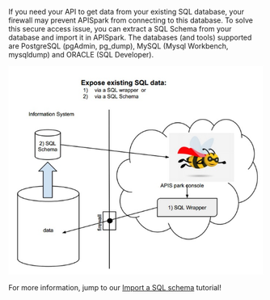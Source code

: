 If you need your API to get data from your existing SQL database, your firewall may prevent APISpark from connecting to this database. To solve this secure access issue, you can extract a SQL Schema from your database and import it in APISpark. The databases (and tools) supported are PostgreSQL (pgAdmin, pg_dump), MySQL (Mysql Workbench, mysqldump) and ORACLE (SQL Developer).

![Exposing SQL data](images/08.jpg "Exposing SQL data")

For more information, jump to our [Import a SQL schema](apispark/tutorials/technical-tuto/import-sql-schema "Import a SQL schema tutorial") tutorial!
